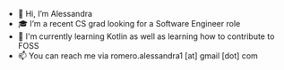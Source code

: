- 👋 Hi, I’m Alessandra
- 🎓 I’m a recent CS grad looking for a Software Engineer role
- 🧠 I'm currently learning Kotlin as well as learning how to contribute to FOSS
- 📫 You can reach me via romero.alessandra1 [at] gmail [dot] com

<!---
alexgromero/alexgromero is a ✨ special ✨ repository because its `README.md` (this file) appears on your GitHub profile.
You can click the Preview link to take a look at your changes.
--->
